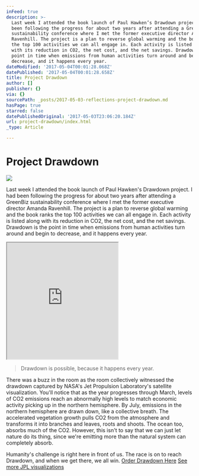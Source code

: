 ```yaml
---
inFeed: true
description: >-
  Last week I attended the book launch of Paul Hawken’s Drawdown project. I had
  been following the progress for about two years after attending a GreenBiz
  sustainability conference where I met the former executive director Amanda
  Ravenhill. The project is a plan to reverse global warming and the book ranks
  the top 100 activities we can all engage in. Each activity is listed along
  with its reduction in CO2, the net cost, and the net savings. Drawdown is the
  point in time when emissions from human activities turn around and begin to
  decrease, and it happens every year.
dateModified: '2017-05-04T00:01:28.068Z'
datePublished: '2017-05-04T00:01:28.658Z'
title: Project Drawdown
author: []
publisher: {}
via: {}
sourcePath: _posts/2017-05-03-reflections-project-drawdown.md
hasPage: true
starred: false
datePublishedOriginal: '2017-05-03T23:06:20.184Z'
url: project-drawdown/index.html
_type: Article

---
```

# Project Drawdown
![](https://s3-us-west-2.amazonaws.com/the-grid-img/p/46e09d215ff517cf5a7d95db1bb9cde901919e11.jpg)

Last week I attended the book launch of Paul Hawken's Drawdown project. I had been following the progress for about two years after attending a GreenBiz sustainability conference where I met the former executive director Amanda Ravenhill. The project is a plan to reverse global warming and the book ranks the top 100 activities we can all engage in. Each activity is listed along with its reduction in CO2, the net cost, and the net savings. Drawdown is the point in time when emissions from human activities turn around and begin to decrease, and it happens every year.

<iframe src="https://the-grid.github.io/ed-userhtml/?g=eJwljksOwiAUAK9CWLgsNFoX2ld3XsAT8HkUEijNA4Le3kaXs5mZOThSCVkPtnrg01Vy5jGsvgI_jxNnhQxwX-tebkL03odPbrVpHExOApNGK97ja01PJUleHoQR5Eml_V587mFzGQ7jr6EzWSTgB6sYc3ctxmIIcVtm8d9YvnDbMOg" height="315" style=""></iframe>

> Drawdown is possible, because it happens every year.

There was a buzz in the room as the room collectively witnessed the drawdown captured by NASA's Jet Propulsion Laboratory's satellite visualization. You'll notice that as the year progresses through March, levels of CO2 emissions reach an abnormally high levels to match economic activity picking up in the northern hemisphere. By July, emissions in the northern hemisphere are drawn down, like a collective breath. The accelerated vegetation growth pulls CO2 from the atmosphere and transforms it into branches and leaves, roots and shoots. The ocean too, absorbs much of the CO2\. However, this isn't to say that we can just let nature do its thing, since we're emitting more than the natural system can completely absorb.

Humanity's challenge is right here in front of us. The race is on to reach Drawdown, and when we get there, we all win.
[Order Drawdown Here][0]
[See more JPL visualizations][1]

[0]: http://www.pegasusbookstore.com/book/9780143130444
[1]: https://oco.jpl.nasa.gov/galleries/Videos/